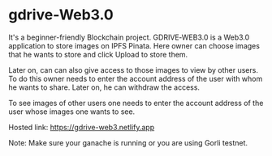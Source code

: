 # gdrive-Web3.0
It's a beginner-friendly Blockchain project.
GDRIVE‑WEB3.0 is a Web3.0 application to store images on IPFS Pinata. Here owner can choose images that he wants to store and click Upload to store them.

Later on, can can also give access to those images to view by other users. To do this owner needs to enter the account address of the user with whom he wants to share. Later on, he can withdraw the access. 

To see images of other users one needs to enter the account address of the user whose images one wants to see.

Hosted link: https://gdrive-web3.netlify.app

Note: Make sure your ganache is running or you are using Gorli testnet.
